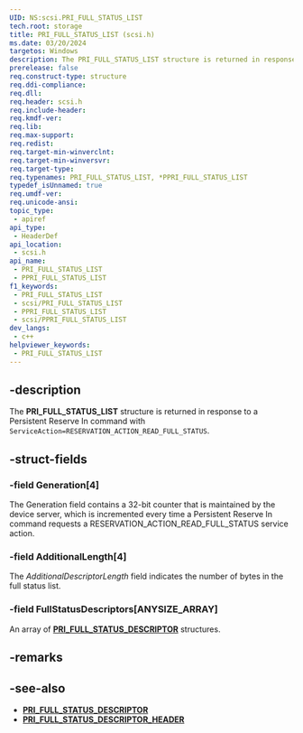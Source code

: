 ```yaml
---
UID: NS:scsi.PRI_FULL_STATUS_LIST
tech.root: storage
title: PRI_FULL_STATUS_LIST (scsi.h)
ms.date: 03/20/2024
targetos: Windows
description: The PRI_FULL_STATUS_LIST structure is returned in response to a Persistent Reserve In command with ServiceAction=RESERVATION_ACTION_READ_FULL_STATUS.
prerelease: false
req.construct-type: structure
req.ddi-compliance: 
req.dll: 
req.header: scsi.h
req.include-header: 
req.kmdf-ver: 
req.lib: 
req.max-support: 
req.redist: 
req.target-min-winverclnt: 
req.target-min-winversvr: 
req.target-type: 
req.typenames: PRI_FULL_STATUS_LIST, *PPRI_FULL_STATUS_LIST
typedef_isUnnamed: true
req.umdf-ver: 
req.unicode-ansi: 
topic_type:
 - apiref
api_type:
 - HeaderDef
api_location:
 - scsi.h
api_name:
 - PRI_FULL_STATUS_LIST
 - PPRI_FULL_STATUS_LIST
f1_keywords:
 - PRI_FULL_STATUS_LIST
 - scsi/PRI_FULL_STATUS_LIST
 - PPRI_FULL_STATUS_LIST
 - scsi/PPRI_FULL_STATUS_LIST
dev_langs:
 - c++
helpviewer_keywords:
 - PRI_FULL_STATUS_LIST
---
```


## -description

The **PRI_FULL_STATUS_LIST** structure is returned in response to a Persistent Reserve In command with `ServiceAction=RESERVATION_ACTION_READ_FULL_STATUS`.

## -struct-fields

### -field Generation[4]

The Generation field contains a 32-bit counter that is maintained by the device server, which is incremented every time a Persistent Reserve In command requests a RESERVATION_ACTION_READ_FULL_STATUS service action.

### -field AdditionalLength[4]

The *AdditionalDescriptorLength* field indicates the number of bytes in the full status list.

### -field FullStatusDescriptors[ANYSIZE_ARRAY]

An array of **[PRI_FULL_STATUS_DESCRIPTOR](ns-scsi-pri_full_status_descriptor.md)** structures.

## -remarks

## -see-also

- **[PRI_FULL_STATUS_DESCRIPTOR](ns-scsi-pri_full_status_descriptor.md)**
- **[PRI_FULL_STATUS_DESCRIPTOR_HEADER](ns-scsi-pri_full_status_descriptor_header.md)**
